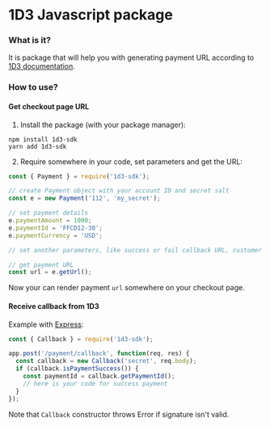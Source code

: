 # 1D3 Javascript package

### What is it?

It is package that will help you with generating payment URL according to 
[1D3 documentation](https://docs.1d3.com/en/en_PP_Integration.html).

### How to use?

#### Get checkout page URL

1. Install the package (with your package manager):
```shell
npm install 1d3-sdk
yarn add 1d3-sdk
```

2. Require somewhere in your code, set parameters and get the URL:
```javascript
const { Payment } = require('1d3-sdk');

// create Payment object with your account ID and secret salt
const e = new Payment('112', 'my_secret');

// set payment details 
e.paymentAmount = 1000;
e.paymentId = 'FFCD12-30';
e.paymentCurrency = 'USD';

// set another parameters, like success or fail callback URL, customer details, etc.

// get payment URL
const url = e.getUrl();
```

Now your can render payment `url` somewhere on your checkout page.

#### Receive callback from 1D3

Example with [Express](http://expressjs.com):
```javascript
const { Callback } = require('1d3-sdk');

app.post('/payment/callback', function(req, res) {
  const callback = new Callback('secret', req.body);
  if (callback.isPaymentSuccess()) {
    const paymentId = callback.getPaymentId();
    // here is your code for success payment
  }
});
```
Note that `Callback` constructor throws Error if signature isn't valid.
